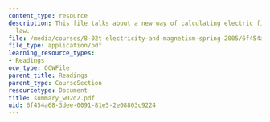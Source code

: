 ```yaml
---
content_type: resource
description: This file talks about a new way of calculating electric fields i.e. Gauss's
  law.
file: /media/courses/8-02t-electricity-and-magnetism-spring-2005/6f454a683dee009181e52e08803c9224_summary_w02d2.pdf
file_type: application/pdf
learning_resource_types:
- Readings
ocw_type: OCWFile
parent_title: Readings
parent_type: CourseSection
resourcetype: Document
title: summary_w02d2.pdf
uid: 6f454a68-3dee-0091-81e5-2e08803c9224
---
```

